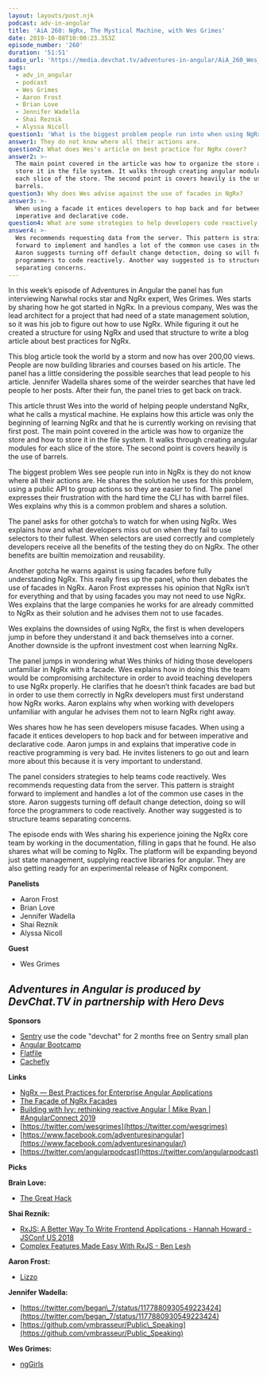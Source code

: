 ```yaml
---
layout: layouts/post.njk
podcast: adv-in-angular
title: 'AiA 260: NgRx, The Mystical Machine, with Wes Grimes'
date: 2019-10-08T10:00:23.353Z
episode_number: '260'
duration: '51:51'
audio_url: 'https://media.devchat.tv/adventures-in-angular/AiA_260_Wes_Grimes.mp3'
tags:
  - adv_in_angular
  - podcast
  - Wes Grimes
  - Aaron Frost
  - Brian Love
  - Jennifer Wadella
  - Shai Reznik
  - Alyssa Nicoll
question1: 'What is the biggest problem people run into when using NgRx. '
answer1: They do not know where all their actions are.
question2: What does Wes's article on best practice for NgRx cover?
answer2: >-
  The main point covered in the article was how to organize the store and how to
  store it in the file system. It walks through creating angular modules for
  each slice of the store. The second point is covers heavily is the use of
  barrels.
question3: Why does Wes advise against the use of facades in NgRx?
answer3: >-
  When using a facade it entices developers to hop back and for between
  imperative and declarative code.
question4: What are some strategies to help developers code reactively in NgRx?
answer4: >-
  Wes recommends requesting data from the server. This pattern is straight
  forward to implement and handles a lot of the common use cases in the store.
  Aaron suggests turning off default change detection, doing so will force the
  programmers to code reactively. Another way suggested is to structure teams
  separating concerns.
---
```

In this week’s episode of Adventures in Angular the panel has fun interviewing Narwhal rocks star and NgRx expert, Wes Grimes. Wes starts by sharing how he got started in NgRx. In a previous company, Wes was the lead architect for a project that had need of a state management solution, so it was his job to figure out how to use NgRx. While figuring it out he created a structure for using NgRx and used that structure to write a blog article about best practices for NgRx. 

This blog article took the world by a storm and now has over 200,00 views. People are now building libraries and courses based on his article. The panel has a little considering the possible searches that lead people to his article. Jennifer Wadella shares some of the weirder searches that have led people to her posts. After their fun, the panel tries to get back on track. 

This article thrust Wes into the world of helping people understand NgRx, what he calls a mystical machine. He explains how this article was only the beginning of learning NgRx and that he is currently working on revising that first post. The main point covered in the article was how to organize the store and how to store it in the file system. It walks through creating angular modules for each slice of the store. The second point is covers heavily is the use of barrels.

The biggest problem Wes see people run into in NgRx is they do not know where all their actions are. He shares the solution he uses for this problem, using a public API to group actions so they are easier to find. The panel expresses their frustration with the hard time the CLI has with barrel files. Wes explains why this is a common problem and shares a solution. 

The panel asks for other gotcha’s to watch for when using NgRx. Wes explains how and what developers miss out on when they fail to use selectors to their fullest. When selectors are used correctly and completely developers receive all the benefits of the testing they do on NgRx. The other benefits are builtin memoization and reusability. 

Another gotcha he warns against is using facades before fully understanding NgRx. This really fires up the panel, who then debates the use of facades in NgRx. Aaron Frost expresses his opinion that NgRx isn’t for everything and that by using facades you may not need to use NgRx. Wes explains that the large companies he works for are already committed to NgRx as their solution and he advises them not to use facades.

Wes explains the downsides of using NgRx, the first is when developers jump in before they understand it and back themselves into a corner. Another downside is the upfront investment cost when learning NgRx. 

The panel jumps in wondering what Wes thinks of hiding those developers unfamiliar in NgRx with a facade. Wes explains how in doing this the team would be compromising architecture in order to avoid teaching developers to use NgRx properly. He clarifies that he doesn’t think facades are bad but in order to use them correctly in NgRx developers must first understand how NgRx works. Aaron explains why when working with developers unfamiliar with angular he advises them not to learn NgRx right away.

Wes shares how he has seen developers misuse facades. When using a facade it entices developers to hop back and for between imperative and declarative code. Aaron jumps in and explains that imperative code in reactive programming is very bad. He invites listeners to go out and learn more about this because it is very important to understand. 

The panel considers strategies to help teams code reactively. Wes recommends requesting data from the server. This pattern is straight forward to implement and handles a lot of the common use cases in the store. Aaron suggests turning off default change detection, doing so will force the programmers to code reactively. Another way suggested is to structure teams separating concerns. 

The episode ends with Wes sharing his experience joining the NgRx core team by working in the documentation, filling in gaps that he found. He also shares what will be coming to NgRx. The platform will be expanding beyond just state management, supplying reactive libraries for angular. They are also getting ready for an experimental release of NgRx component. 


**Panelists**

- Aaron Frost
- Brian Love
- Jennifer Wadella
- Shai Reznik
- Alyssa Nicoll

**Guest**

- Wes Grimes

## _Adventures in Angular is produced by DevChat.TV in partnership with Hero Devs_

**Sponsors**

- [Sentry](http://sentry.io/) use the code &quot;devchat&quot; for 2 months free on Sentry small plan
- [Angular Bootcamp](https://angularbootcamp.com/)
- [Flatfile](https://try.flatfile.io/we-built-your-data-importer?utm_source=Devchat-TV-Podcast-Audio-October-2019-EP-1&amp;utm_medium=Podcast&amp;utm_campaign=Devchat-TV-Podcast-EP-1&amp;utm_term=Episode-1&amp;utm_content=Engineer)
- [Cachefly](https://www.cachefly.com/)

**Links**

- [NgRx — Best Practices for Enterprise Angular Applications](https://itnext.io/ngrx-best-practices-for-enterprise-angular-applications-6f00bcdf36d7)
- [The Facade of NgRx Facades](https://www.pluralsight.com/courses/angular-denver-2019-session-10)
- [Building with Ivy: rethinking reactive Angular | Mike Ryan | #AngularConnect 2019](https://www.youtube.com/watch?v=rz-rcaGXhGk)
- [https://twitter.com/wesgrimes](https://twitter.com/wesgrimes)
- [https://www.facebook.com/adventuresinangular](https://www.facebook.com/adventuresinangular/)
- [https://twitter.com/angularpodcast](https://twitter.com/angularpodcast)

**Picks**

**Brain Love:**

- [The Great Hack](https://www.netflix.com/title/80117542)

**Shai Reznik:**

- [RxJS: A Better Way To Write Frontend Applications - Hannah Howard - JSConf US 2018](https://www.youtube.com/watch?v=zz_o7A0HET8)
- [Complex Features Made Easy With RxJS - Ben Lesh](https://www.youtube.com/watch?v=E3Eego8xKdk)

**Aaron Frost:**

- [Lizzo](https://www.lizzomusic.com)

**Jennifer Wadella:**

-  [https://twitter.com/began\_7/status/1177880930549223424](https://twitter.com/began_7/status/1177880930549223424)
-  [https://github.com/vmbrasseur/Public\_Speaking](https://github.com/vmbrasseur/Public_Speaking)

**Wes Grimes:**

- [ngGirls](http://ng-girls.org/)
